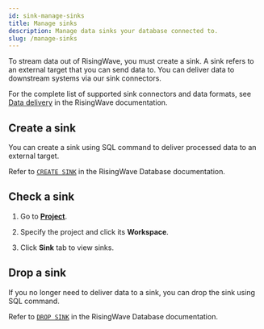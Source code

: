 ```yaml
---
id: sink-manage-sinks
title: Manage sinks
description: Manage data sinks your database connected to.
slug: /manage-sinks
---
```


To stream data out of RisingWave, you must create a sink. A sink refers to an external target that you can send data to. You can deliver data to downstream systems via our sink connectors.

For the complete list of supported sink connectors and data formats, see [Data delivery](/docs/current/data-delivery/) in the RisingWave documentation.

## Create a sink

 You can create a sink using SQL command to deliver processed data to an external target.

Refer to [`CREATE SINK`](/docs/current/sql-create-sink) in the RisingWave Database documentation.

## Check a sink

1. Go to [**Project**](https://cloud.risingwave.com/project/home/).

2. Specify the project and click its **Workspace**.

3. Click **Sink** tab to view sinks.

## Drop a sink

If you no longer need to deliver data to a sink, you can drop the sink using SQL command.

Refer to [`DROP SINK`](/docs/current/sql-drop-sink) in the RisingWave Database documentation.
